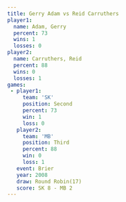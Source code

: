 ```yaml
---
title: Gerry Adam vs Reid Carruthers
player1:                
  name: Adam, Gerry     
  percent: 73           
  wins: 1               
  losses: 0             
player2:                
  name: Carruthers, Reid
  percent: 88           
  wins: 0               
  losses: 1             
games:
 - player1:          
     team: 'SK'      
     position: Second
     percent: 73     
     win: 1          
     loss: 0         
   player2:         
     team: 'MB'     
     position: Third
     percent: 88    
     win: 0         
     loss: 1        
   event: Brier         
   year: 2008           
   draw: Round Robin(17)
   score: SK 8 - MB 2   
---
```

